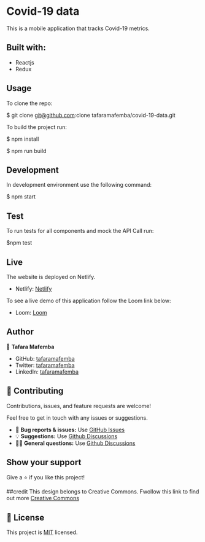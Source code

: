 # Covid-19 data
This is a mobile application that tracks Covid-19 metrics.

## Built with:
 * Reactjs
 * Redux

## Usage
To clone the repo:

$ git clone git@github.com:clone tafaramafemba/covid-19-data.git


To build the project run:

$ npm install

$ npm run build

## Development

In development environment use the following command:

$ npm start

## Test
To run tests for all components and mock the API Call run: 

$npm test
## Live

The website is deployed on Netlify.

* Netlify: [Netlify](https://6284dbd3db22dd785216c9a7--whimsical-khapse-4192e7.netlify.app/)

 To see a live demo of this application follow the Loom link below:
 * Loom: [Loom](https://www.loom.com/share/a795832b10414446b9a1c6e52163d660)
## Author

👤 **Tafara Mafemba**
- GitHub: [tafaramafemba](https://github.com/tafaramafemba)
- Twitter: [tafaramafemba](https://twitter.com/the_real_you___)
- LinkedIn: [tafaramafemba](https://www.linkedin.com/in/tafara-mafemba/)

## 🤝 Contributing

Contributions, issues, and feature requests are welcome!

Feel free to get in touch with any issues or suggestions.

- 🐛 **Bug reports & issues:** Use [GitHub Issues](https://github.com/tafaramafemba/Covid-19-data/issues "Bugs & Issues")
- 💡 **Suggestions:** Use [Github Discussions](https://github.com/tafaramafemba/Covid-19-data/discussions "Suggestions")
- 🙋‍♀️ **General questions:** Use [Github Discussions](https://github.com/tafaramafemba/Covid-19-data/discussions "General Questions")

## Show your support

Give a ⭐️ if you like this project!

##credit
This design belongs to Creative Commons. Fwollow this link to find out more [Creative Commons](https://creativecommons.org/licenses/by-nc/4.0/)
## 📝 License

This project is [MIT](./LICENSE) licensed.
